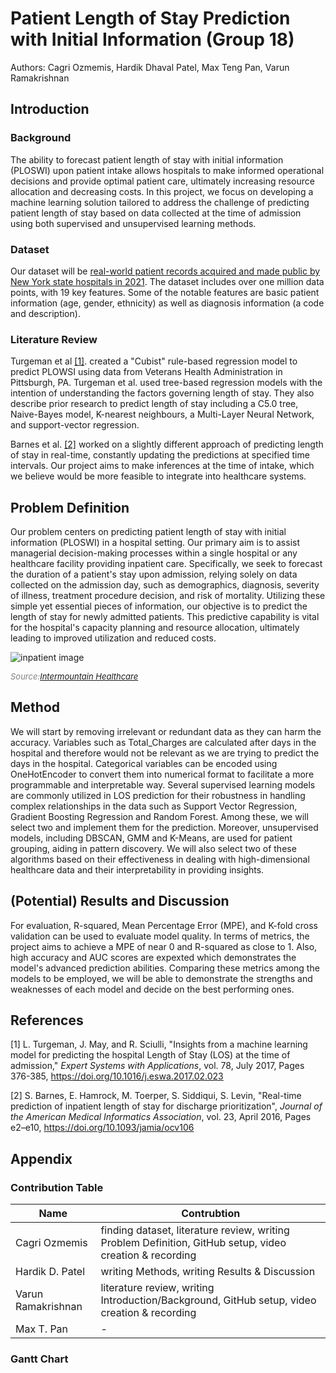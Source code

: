 # Patient Length of Stay Prediction with Initial Information (Group 18)

Authors: Cagri Ozmemis, Hardik Dhaval Patel, Max Teng Pan, Varun Ramakrishnan

## Introduction

### Background

The ability to forecast patient length of stay with initial information (PLOSWI) upon patient intake allows hospitals to make informed operational decisions and provide optimal patient care,
ultimately increasing resource allocation and decreasing costs.
In this project, we focus on developing a machine learning solution tailored to address the challenge of predicting patient length of stay based on data collected at the time of admission using both supervised and unsupervised learning methods.

### Dataset

Our dataset will be [real-world patient records acquired and made public by New York state hospitals in 2021](https://data.world/johnsnowlabs/hospital-inpatient-treatment-discharges-2021).
The dataset includes over one million data points, with 19 key features.
Some of the notable features are basic patient information (age, gender, ethnicity) as well as diagnosis information (a code and description).


### Literature Review

Turgeman et al [[1]](#1). created a "Cubist" rule-based regression model to predict PLOWSI using data from Veterans Health Administration in Pittsburgh, PA.
Turgeman et al. used tree-based regression models with the intention of understanding the factors governing length of stay.
They also describe prior research to predict length of stay including a C5.0 tree, Naive-Bayes model, K-nearest neighbours, a Multi-Layer Neural Network, and support-vector regression.

Barnes et al. [[2]](#2) worked on a slightly different approach of predicting length of stay in real-time, constantly updating the predictions at specified time intervals.
Our project aims to make inferences at the time of intake, which we believe would be more feasible to integrate into healthcare systems.

## Problem Definition

Our problem centers on predicting patient length of stay with initial information (PLOSWI) in a hospital setting. Our primary aim is to assist managerial decision-making processes within a single hospital or any healthcare facility providing inpatient care. Specifically, we seek to forecast the duration of a patient's stay upon admission, relying solely on data collected on the admission day, such as demographics, diagnosis, severity of illness, treatment procedure decision, and risk of mortality. Utilizing these simple yet essential pieces of information, our objective is to predict the length of stay for newly admitted patients. This predictive capability is vital for the hospital's capacity planning and resource allocation, ultimately leading to improved utilization and reduced costs.

![inpatient image](https://intermountainhealthcare.org/-/media/images/images-sc9/medical-specialties/behavioral-health/hospital-patient-16x9.ashx?mw=500)

<span style="font-size:small; color:grey; font-style:italic;">Source:[Intermountain Healthcare](https://intermountainhealthcare.org/medical-specialties/behavioral-health/)</span>


## Method

We will start by removing irrelevant or redundant data as they can harm the accuracy. Variables such as Total_Charges are calculated after days in the hospital and therefore would not be relevant as we are trying to predict the days in the hospital. Categorical variables can be encoded using OneHotEncoder to convert them into numerical format to facilitate a more programmable and interpretable way. Several supervised learning models are commonly utilized in LOS prediction for their robustness in handling complex relationships in the data such as Support Vector Regression, Gradient Boosting Regression and Random Forest. Among these, we will select two and implement them for the prediction. Moreover, unsupervised models, including DBSCAN, GMM and K-Means, are used for patient grouping, aiding in pattern discovery. We will also select two of these algorithms based on their effectiveness in dealing with high-dimensional healthcare data and their interpretability in providing insights.

## (Potential) Results and Discussion

For evaluation, R-squared, Mean Percentage Error (MPE), and K-fold cross validation can be used to evaluate model quality. In terms of metrics, the project aims to achieve a MPE of near 0 and R-squared as close to 1. Also, high accuracy and AUC scores are expexted which demonstrates the model's advanced prediction abilities. Comparing these metrics among the models to be employed, we will be able to demonstrate the strengths and weaknesses of each model and decide on the best performing ones.

## References

<a id="1">[1]</a>
L. Turgeman, J. May, and R. Sciulli,
"Insights from a machine learning model for predicting the hospital Length of Stay (LOS) at the time of admission,"
*Expert Systems with Applications*,
vol. 78,
July 2017,
Pages 376-385,
https://doi.org/10.1016/j.eswa.2017.02.023


<a id="2">[2]</a>
S. Barnes, E. Hamrock, M. Toerper, S. Siddiqui, S. Levin,
"Real-time prediction of inpatient length of stay for discharge prioritization",
*Journal of the American Medical Informatics Association*,
vol. 23,
April 2016,
Pages e2–e10,
https://doi.org/10.1093/jamia/ocv106




## Appendix

### Contribution Table

| Name      | Contrubtion |
| ----------- | ----------- |
| Cagri Ozmemis      | finding dataset, literature review, writing Problem Definition, GitHub setup, video creation & recording       |
| Hardik D. Patel   | writing Methods, writing Results & Discussion        |
| Varun Ramakrishnan   | literature review, writing Introduction/Background,  GitHub setup, video creation & recording        |
| Max T. Pan   |    -    |

### Gantt Chart

